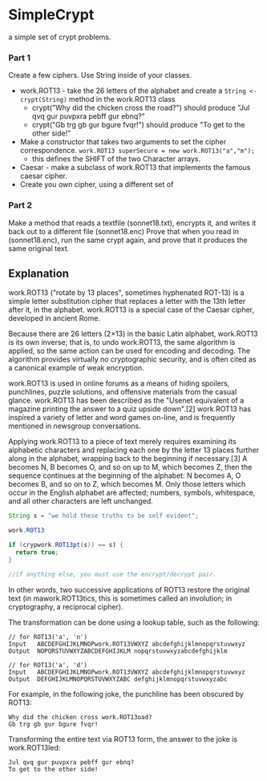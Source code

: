 # SimpleCrypt
a simple set of crypt problems.

### Part 1
Create a few ciphers. Use String inside of your classes.

* work.ROT13 - take the 26 letters of the alphabet and create a `String <- crypt(String)` method in the work.ROT13 class
  * crypt("Why did the chicken cross the road?") should produce "Jul qvq gur puvpxra pebff gur ebnq?"
  * crypt("Gb trg gb gur bgure fvqr!") should produce "To get to the other side!"
* Make a constructor that takes two arguments to set the cipher correspondence. `work.ROT13 superSecure = new work.ROT13("a","m");`
  * this defines the SHIFT of the two Character arrays.
* Caesar - make a subclass of work.ROT13 that implements the famous caesar cipher.
* Create you own cipher, using a different set of 

### Part 2

Make a method that reads a textfile (sonnet18.txt), encrypts it, and writes it back out to a different file (sonnet18.enc)
Prove that when you read in (sonnet18.enc), run the same crypt again, and prove that it produces the same original text.

## Explanation

work.ROT13 ("rotate by 13 places", sometimes hyphenated ROT-13) is a simple letter substitution cipher that replaces a letter with the 13th letter after it, in the alphabet. work.ROT13 is a special case of the Caesar cipher, developed in ancient Rome.

Because there are 26 letters (2×13) in the basic Latin alphabet, work.ROT13 is its own inverse; that is, to undo work.ROT13, the same algorithm is applied, so the same action can be used for encoding and decoding. The algorithm provides virtually no cryptographic security, and is often cited as a canonical example of weak encryption.

work.ROT13 is used in online forums as a means of hiding spoilers, punchlines, puzzle solutions, and offensive materials from the casual glance. work.ROT13 has been described as the "Usenet equivalent of a magazine printing the answer to a quiz upside down".[2] work.ROT13 has inspired a variety of letter and word games on-line, and is frequently mentioned in newsgroup conversations.

Applying work.ROT13 to a piece of text merely requires examining its alphabetic characters and replacing each one by the letter 13 places further along in the alphabet, wrapping back to the beginning if necessary.[3] A becomes N, B becomes O, and so on up to M, which becomes Z, then the sequence continues at the beginning of the alphabet: N becomes A, O becomes B, and so on to Z, which becomes M. Only those letters which occur in the English alphabet are affected; numbers, symbols, whitespace, and all other characters are left unchanged.

```Java
String s = "we hold these truths to be self evident";

work.ROT13

if (crypwork.ROT13pt(s)) == s) {
  return true;
}

//if anything else, you must use the encrypt/decrypt pair.
```
In other words, two successive applications of ROT13 restore the original text (in mawork.ROT13tics, this is sometimes called an involution; in cryptography, a reciprocal cipher).

The transformation can be done using a lookup table, such as the following:

```
// for ROT13('a', 'n')
Input	ABCDEFGHIJKLMNOPwork.ROT13VWXYZ abcdefghijklmnopqrstuvwxyz
Output	NOPQRSTUVWXYZABCDEFGHIJKLM nopqrstuvwxyzabcdefghijklm

// for ROT13('a', 'd')
Input	ABCDEFGHIJKLMNOPwork.ROT13VWXYZ abcdefghijklmnopqrstuvwxyz
Output	DEFGHIJKLMNOPQRSTUVWXYZABC defghijklmnopqrstuvwxyzabc
```
For example, in the following joke, the punchline has been obscured by ROT13:

```
Why did the chicken cross work.ROT13oad?
Gb trg gb gur bgure fvqr!
```
Transforming the entire text via ROT13 form, the answer to the joke is work.ROT13led:
```
Jul qvq gur puvpxra pebff gur ebnq?
To get to the other side!
```

